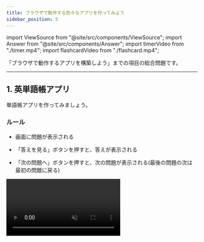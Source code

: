 ```yaml
---
title: ブラウザで動作する色々なアプリを作ってみよう
sidebar_position: 5
---
```


import ViewSource from "@site/src/components/ViewSource";
import Answer from "@site/src/components/Answer";
import timerVideo from "./timer.mp4";
import flashcardVideo from "./flashcard.mp4";

「ブラウザで動作するアプリを構築しよう」までの項目の総合問題です。

---

## 1. 英単語帳アプリ

単語帳アプリを作ってみましょう。

### ルール

- 画面に問題が表示される

- 「答えを見る」ボタンを押すと、答えが表示される

- 「次の問題へ」ボタンを押すと、次の問題が表示される(最後の問題の次は最初の問題に戻る)

<video src={flashcardVideo} controls muted autoPlay loop />

### ヒント

- まずは HTML で、問題や答えを表示するための `div` 要素と「答えを見る」「次の問題へ」ボタンを作成しましょう。

- 次に、問題と答えの組をいくつか作りましょう。問題と答えを格納する配列をそれぞれ作成します。

- 配列ができたら、ボタンの操作に応じて問題や答えが表示されるようにプログラムを作成しましょう。

  - 問題を順番に表示させるには、「現在表示されている問題のインデックス」を変数で管理し、「次の問題へ」ボタンを押すとインデックスが 1 増えるようにすると良いでしょう。ただし、最後の問題の次は最初の問題に戻ることに注意しましょう。

  - 「答えを見る」ボタンを押した時に答えが表示されるようにしましょう。「次の問題へ」ボタンを押した時には答えを非表示にする必要があることにも注意しましょう。

- ここまでで基本的な動作は完成です。最後に、CSS を用いて画面を整えてみましょう。

- 余裕のある人は、さらに機能を追加してみましょう。例えば、問題が表示される順番をランダムにしたり、選択肢を用意してクイズ形式にしたりすることが考えられます。

### 解答例

<Answer>

```html title=index.html
<div class="card">
  <div id="question"></div>
  <div id="answer"></div>
</div>
<button id="answer-button">答えを見る</button>
<button id="next-button">次の問題へ</button>
```

```js title=script.js
const questions = ["apple", "black", "cloud"];
const answers = ["りんご", "黒", "雲"];

let questionDisplay = document.getElementById("question");

const answer = document.getElementById("answer");
let index = 0;

questionDisplay.textContent = questions[0];

document.getElementById("answer-button").onclick = () => {
  answer.textContent = answers[index];
};
document.getElementById("next-button").onclick = () => {
  index += 1;
  if (index === questions.length) {
    index = 0;
  }
  questionDisplay.textContent = questions[index];
  answer.textContent = "";
};
```

<ViewSource url={import.meta.url} path="_samples/flashcard" />

</Answer>

---

## 2. タイマーアプリ

以下のような音が鳴るタイマーを作ってみましょう。

**音声が出ますのでご注意ください**

<video src={timerVideo} controls />

- セットボタンで時間がセットされます。
- スタートボタンで開始、ストップボタンで一時停止できます。
- タイマーが動いている間はスタートボタンは押せません。逆に停止しているときはストップボタンは押せません。
- 時間になると音が出ます。~~関西弁~~音源は[ここ](alarm.mp3)からダウンロードしてください。
- ストップボタンかセットボタンを押すと音が止まります。
- セットされている時間が０秒のままスタートボタンを押すとエラーが表示されます。
- 残り時間表示は時間・分・秒に分けて表示されます。
- 時間の入力欄には数字しか入力できません。
- ボタンで時間を調整することもでき、直接タイプ入力することもできます。
- 画面の大きさを変えるとそれに応じてタイマーのサイズも変わります。（つまり物の位置関係やスタイルは崩れません）

### ヒント

#### ヒント１

何やらよくわからないことがたくさん出てきました。まず多くの人が注目するのは「**音**」だと思います。音の鳴らし方なんか知らないよって？大丈夫。プログラミングでわからないことは調べれば良いのです。皆気になっていることは調べれば案外すぐに出てくるものです。試しに `JavaScript 音` なんて調べてはいかがでしょうか？

他にも特徴的な動きが何個かある思いますが、特徴的なものは調べると結構すぐ見つかります。積極的に調べていきましょう。

![グーグル検索](google-search.png)
グーグル先生さすがっす！！

#### ヒント２

混乱する原因の一つは、機能が多いために今どの部分を作っているのか不明瞭になりやすいということです。

しかし、純粋なタイマーの機能だけに焦点を絞って考えた場合、考えることはそう多くありません。極端に言えば、**残り時間** という情報と、その残り時間を減らしていく関数さえあれば、一応タイマーにはなります。このように、まずは本質的な機能や状態に目を向けることが肝要です。

### 解答例

<Answer>

<ViewSource url={import.meta.url} path="_samples/timer" />

</Answer>
